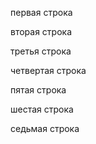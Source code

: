 первая строка

вторая строка

третья строка

четвертая строка

пятая строка

шестая строка

седьмая строка